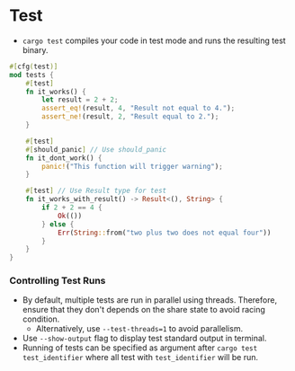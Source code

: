 # Test

- `cargo test` compiles your code in test mode and runs the resulting test binary.

```rust
#[cfg(test)]
mod tests {
    #[test]
    fn it_works() {
        let result = 2 + 2;
        assert_eq!(result, 4, "Result not equal to 4.");
        assert_ne!(result, 2, "Result equal to 2.");
    }

    #[test]
    #[should_panic] // Use should_panic
    fn it_dont_work() {
        panic!("This function will trigger warning");
    }

    #[test] // Use Result type for test
    fn it_works_with_result() -> Result<(), String> {
        if 2 + 2 == 4 {
            Ok(())
        } else {
            Err(String::from("two plus two does not equal four"))
        }
    }
}
```

### Controlling Test Runs

- By default, multiple tests are run in parallel using threads. Therefore, ensure that they don't depends on the share state to avoid racing condition.
    - Alternatively, use `--test-threads=1` to avoid parallelism.
- Use `--show-output` flag to display test standard output in terminal.
- Running of tests can be specified as argument after `cargo test test_identifier` where all test with `test_identifier` will be run.
